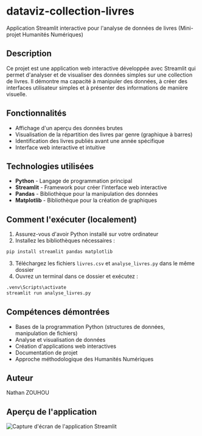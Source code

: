 # dataviz-collection-livres

Application Streamlit interactive pour l'analyse de données de livres (Mini-projet Humanités Numériques)

## Description

Ce projet est une application web interactive développée avec Streamlit qui permet d'analyser et de visualiser des données simples sur une collection de livres. Il démontre ma capacité à manipuler des données, à créer des interfaces utilisateur simples et à présenter des informations de manière visuelle.

## Fonctionnalités

- Affichage d'un aperçu des données brutes
- Visualisation de la répartition des livres par genre (graphique à barres)
- Identification des livres publiés avant une année spécifique
- Interface web interactive et intuitive

## Technologies utilisées

- **Python** - Langage de programmation principal
- **Streamlit** - Framework pour créer l'interface web interactive
- **Pandas** - Bibliothèque pour la manipulation des données
- **Matplotlib** - Bibliothèque pour la création de graphiques

## Comment l'exécuter (localement)

1. Assurez-vous d'avoir Python installé sur votre ordinateur
2. Installez les bibliothèques nécessaires :

```bash
pip install streamlit pandas matplotlib
```

3. Téléchargez les fichiers `livres.csv` et `analyse_livres.py` dans le même dossier
4. Ouvrez un terminal dans ce dossier et exécutez :

```bash
.venv\Scripts\activate
streamlit run analyse_livres.py
```

## Compétences démontrées

- Bases de la programmation Python (structures de données, manipulation de fichiers)
- Analyse et visualisation de données
- Création d'applications web interactives
- Documentation de projet
- Approche méthodologique des Humanités Numériques

## Auteur

Nathan ZOUHOU

## Aperçu de l'application

![Capture d'écran de l'application Streamlit](https://github.com/InsedayZ/Mon-premier-projet-python/blob/main/Capture%20d'%C3%A9cran%202025-07-21%20125529.png)

